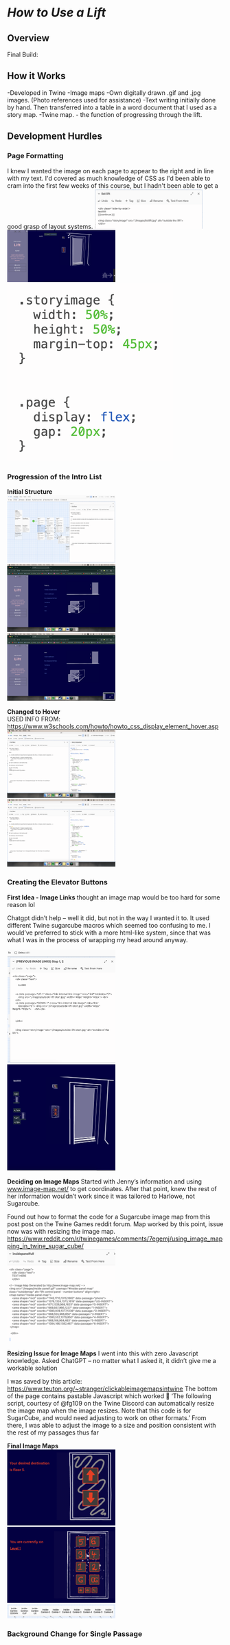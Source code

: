 # <em>How to Use a Lift</em>
## Overview 

Final Build: 

## How it Works
-Developed in Twine 
-Image maps
-Own digitally drawn .gif and .jpg images. (Photo references used for assistance)
-Text writing initially done by hand. Then transferred into a table in a word document that I used as a story map.
-Twine map. - the function of progressing through the lift.



## Development Hurdles
### Page Formatting
I knew I wanted the image on each page to appear to the right and in line with my text. I'd covered as much knowledge of CSS as I'd been able to cram into the first few weeks of this course, but I hadn't been able to get a good grasp of layout systems.
<img src="./screenshots/Lift-Story/page-formatting-1.png" width=50%> <br>
<img src="./screenshots/Lift-Story/page-formatting-2.png" width=50%> <br>
<img src="./screenshots/Lift-Story/page-formatting-3.png"> <br>

### Progression of the Intro List
<strong>Initial Structure</strong> <br>
<img src="./screenshots/Lift-Story/intro-list-1.png" width=50%> <br>
<img src="./screenshots/Lift-Story/intro-list-2.png" width=50%> <br>
<img src="./screenshots/Lift-Story/intro-list-3.png" width=50%> <br>

<strong>Changed to Hover</strong> <br>
USED INFO FROM: https://www.w3schools.com/howto/howto_css_display_element_hover.asp <br>
<img src="./screenshots/Lift-Story/intro-list-4.png" width=50%> <br>
<img src="./screenshots/Lift-Story/intro-list-5.png" width=50%> <br>


### Creating the Elevator Buttons
<strong>First Idea - Image Links</strong>
thought an image map would be too hard for some reason lol

Chatgpt didn’t help – well it did, but not in the way I wanted it to. It used different Twine sugarcube macros which seemed too confusing to me. I would’ve preferred to stick with a more html-like system, since that was what I was in the process of wrapping my head around anyway.

<img src="./screenshots/Lift-Story/buttons-1.png" width=50%> <br>
<img src="./screenshots/Lift-Story/buttons-2.png" width=50%> <br>


<strong>Deciding on Image Maps</strong>
Started with Jenny’s information and using www.image-map.net/ to get coordinates. After that point, knew the rest of her information wouldn’t work since it was tailored to Harlowe, not Sugarcube.

Found out how to format the code for a Sugarcube image map from this post post on the Twine Games reddit forum. Map worked by this point, issue now was with resizing the image map.
https://www.reddit.com/r/twinegames/comments/7egemj/using_image_mapping_in_twine_sugar_cube/ <br>
<img src="./screenshots/Lift-Story/buttons-3.png" width=50%> <br>

<strong>Resizing Issue for Image Maps</strong>
I went into this with zero Javascript knowledge.
Asked ChatGPT – no matter what I asked it, it didn’t give me a workable solution

I was saved by this article: https://www.teuton.org/~stranger/clickableimagemapsintwine
The bottom of the page contains pastable Javascript which worked 
‘The following script, courtesy of @fg109 on the Twine Discord can automatically resize the image map when the image resizes. Note that this code is for SugarCube, and would need adjusting to work on other formats.’
From there, I was able to adjust the image to a size and position consistent with the rest of my passages thus far

<strong>Final Image Maps</strong> <br>
<img src="./screenshots/Lift-Story/buttons-4.png" width=50%> <br>
<img src="./screenshots/Lift-Story/buttons-5.png" width=50%> <br>
<img src="./screenshots/Lift-Story/buttons-6.png" width=50%> <br>

### Background Change for Single Passage

